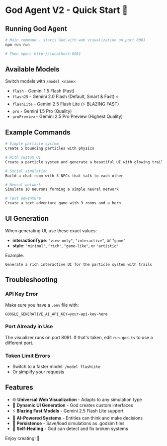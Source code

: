 # God Agent V2 - Quick Start 🚀

## Running God Agent

```bash
# Main command - starts God with web visualization on port 8081
npm run run

# Then open: http://localhost:8081
```

## Available Models

Switch models with `/model <name>`:
- `flash` - Gemini 1.5 Flash (Fast)
- `flash25` - Gemini 2.0 Flash (Default, Smart & Fast) ⭐
- `flashLite` - Gemini 2.5 Flash Lite (⚡ BLAZING FAST)
- `pro` - Gemini 1.5 Pro (Quality)
- `proPreview` - Gemini 2.5 Pro Preview (Highest Quality)

## Example Commands

```bash
# Simple particle system
Create 5 bouncing particles with physics

# With custom UI
Create a particle system and generate a beautiful UI with glowing trails

# Social simulation
Build a chat room with 3 NPCs that talk to each other

# Neural network
Simulate 10 neurons forming a simple neural network

# Text adventure
Create a text adventure game with 3 rooms and a hero
```

## UI Generation

When generating UI, use these exact values:
- **interactionType**: `"view-only"`, `"interactive"`, or `"game"`
- **style**: `"minimal"`, `"rich"`, `"game-like"`, or `"artistic"`

Example:
```
Generate a rich interactive UI for the particle system with trails
```

## Troubleshooting

### API Key Error
Make sure you have a `.env` file with:
```
GOOGLE_GENERATIVE_AI_API_KEY=your-api-key-here
```

### Port Already in Use
The visualizer runs on port 8081. If that's taken, edit `run-god.ts` to use a different port.

### Token Limit Errors
- Switch to a faster model: `/model flashLite`
- Or simplify your requests

## Features

- 🌐 **Universal Web Visualization** - Adapts to any simulation type
- 🎨 **Dynamic UI Generation** - God creates custom interfaces 
- ⚡ **Blazing Fast Models** - Gemini 2.5 Flash Lite support
- 🧠 **AI-Powered Systems** - Entities can think and make decisions
- 💾 **Persistence** - Save/load simulations as .godsim files
- 🔧 **Self-Healing** - God can detect and fix broken systems

Enjoy creating! 🌟